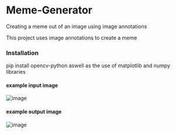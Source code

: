 # Meme-Generator
Creating a meme out of an image using image annotations

This project uses image annotations to create a meme

### Installation
pip install opencv-python
aswell as the use of matplotlib and numpy libraries

#### example input image

![image](https://user-images.githubusercontent.com/57463439/163814154-b8914e2f-a436-4bed-8300-0995a36fb0d6.png)

#### example output image

![image](https://user-images.githubusercontent.com/57463439/163814319-42683156-1ddd-4890-901c-c24f08e5790f.png)


